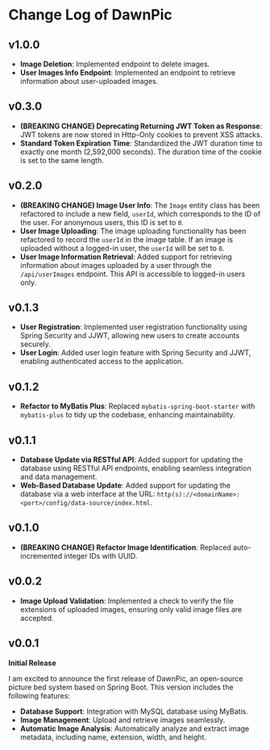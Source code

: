 # Change Log of DawnPic

## v1.0.0

- **Image Deletion**: Implemented endpoint to delete images.
- **User Images Info Endpoint**: Implemented an endpoint to retrieve information about user-uploaded images.

## v0.3.0

- **(BREAKING CHANGE) Deprecating Returning JWT Token as Response**: JWT tokens are now stored in Http-Only cookies to prevent XSS attacks.
- **Standard Token Expiration Time**: Standardized the JWT duration time to exactly one month (2,592,000 seconds). The duration time of the cookie is set to the same length.

## v0.2.0

- **(BREAKING CHANGE) Image User Info**: The `Image` entity class has been refactored to include a new field, `userId`, which corresponds to the ID of the user. For anonymous users, this ID is set to `0`.
- **User Image Uploading**: The image uploading functionality has been refactored to record the `userId` in the image table. If an image is uploaded without a logged-in user, the `userId` will be set to `0`.
- **User Image Information Retrieval**: Added support for retrieving information about images uploaded by a user through the `/api/userImages` endpoint. This API is accessible to logged-in users only.

## v0.1.3

- **User Registration**: Implemented user registration functionality using Spring Security and JJWT, allowing new users to create accounts securely.
- **User Login**: Added user login feature with Spring Security and JJWT, enabling authenticated access to the application.

## v0.1.2

- **Refactor to MyBatis Plus**: Replaced `mybatis-spring-boot-starter` with `mybatis-plus` to tidy up the codebase, enhancing maintainability.

## v0.1.1

- **Database Update via RESTful API**: Added support for updating the database using RESTful API endpoints, enabling seamless integration and data management.
- **Web-Based Database Update**: Added support for updating the database via a web interface at the URL: `http(s)://<domainName>:<port>/config/data-source/index.html`.

## v0.1.0

- **(BREAKING CHANGE) Refactor Image Identification**: Replaced auto-incremented integer IDs with UUID.

## v0.0.2

- **Image Upload Validation**: Implemented a check to verify the file extensions of uploaded images, ensuring only valid image files are accepted.

## v0.0.1

**Initial Release**

I am excited to announce the first release of DawnPic, an open-source picture bed system based on Spring Boot. This version includes the following features:

- **Database Support**: Integration with MySQL database using MyBatis.
- **Image Management**: Upload and retrieve images seamlessly.
- **Automatic Image Analysis**: Automatically analyze and extract image metadata, including name, extension, width, and height.
